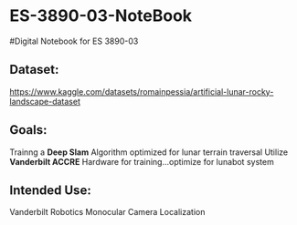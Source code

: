 # ES-3890-03-NoteBook
#Digital Notebook for ES 3890-03

## Dataset:
https://www.kaggle.com/datasets/romainpessia/artificial-lunar-rocky-landscape-dataset

## Goals:
Trainng a **Deep Slam** Algorithm optimized for lunar terrain traversal
Utilize **Vanderbilt ACCRE** Hardware for training...optimize for lunabot system

## Intended Use:
Vanderbilt Robotics Monocular Camera Localization
